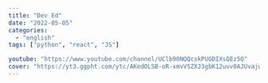 ```yaml
---
title: "Dev Ed"
date: "2022-05-05"
categories:
  - "english"
tags: ["python", "react", "JS"]

youtube: "https://www.youtube.com/channel/UClb90NQQcskPUGDIXsQEz5Q"
cover: "https://yt3.ggpht.com/ytc/AKedOLSB-oR-xmvVSZXJ3gbK12uvv0AJUvajwxMie_R_uw=s88-c-k-c0x00ffffff-no-rj"
---
```

